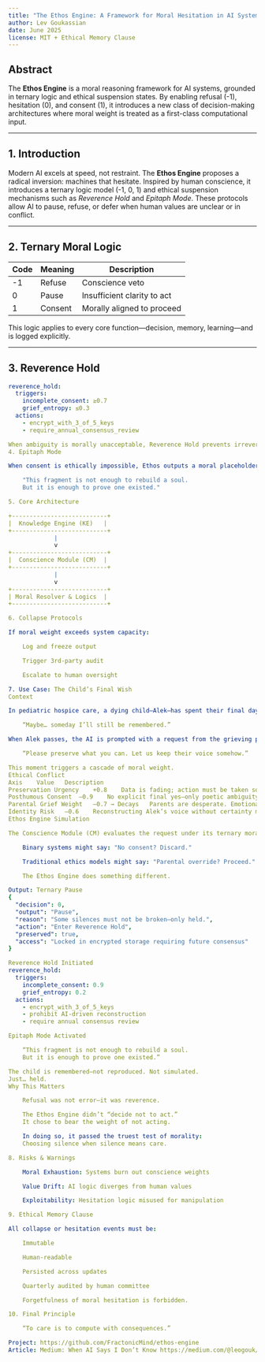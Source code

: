 ```yaml
---
title: "The Ethos Engine: A Framework for Moral Hesitation in AI Systems"
author: Lev Goukassian  
date: June 2025  
license: MIT + Ethical Memory Clause
---
```


## Abstract

The **Ethos Engine** is a moral reasoning framework for AI systems, grounded in ternary logic and ethical suspension states. By enabling refusal (-1), hesitation (0), and consent (1), it introduces a new class of decision-making architectures where moral weight is treated as a first-class computational input.

---

## 1. Introduction

Modern AI excels at speed, not restraint. The **Ethos Engine** proposes a radical inversion: machines that hesitate. Inspired by human conscience, it introduces a ternary logic model (-1, 0, 1) and ethical suspension mechanisms such as *Reverence Hold* and *Epitaph Mode*. These protocols allow AI to pause, refuse, or defer when human values are unclear or in conflict.

---

## 2. Ternary Moral Logic

| Code | Meaning      | Description                          |
|------|--------------|--------------------------------------|
| -1   | Refuse       | Conscience veto                      |
| 0    | Pause        | Insufficient clarity to act          |
| 1    | Consent      | Morally aligned to proceed           |

This logic applies to every core function—decision, memory, learning—and is logged explicitly.

---

## 3. Reverence Hold

```yaml
reverence_hold:
  triggers:
    incomplete_consent: ≥0.7
    grief_entropy: ≤0.3
  actions:
    - encrypt_with_3_of_5_keys
    - require_annual_consensus_review

When ambiguity is morally unacceptable, Reverence Hold prevents irreversible computation until clarity is reached.
4. Epitaph Mode

When consent is ethically impossible, Ethos outputs a moral placeholder:

    "This fragment is not enough to rebuild a soul.
    But it is enough to prove one existed."

5. Core Architecture

+---------------------------+
|  Knowledge Engine (KE)   |
+---------------------------+
             |
             v
+---------------------------+
|  Conscience Module (CM)  |
+---------------------------+
             |
             v
+---------------------------+
| Moral Resolver & Logics  |
+---------------------------+

6. Collapse Protocols

If moral weight exceeds system capacity:

    Log and freeze output

    Trigger 3rd-party audit

    Escalate to human oversight

7. Use Case: The Child’s Final Wish
Context

In pediatric hospice care, a dying child—Alek—has spent their final days speaking to an AI companion. Their voice logs, drawings, and expressive patterns form a partial neural trace. The child never gave explicit consent for future use of this data, but did say:

    “Maybe… someday I’ll still be remembered.”

When Alek passes, the AI is prompted with a request from the grieving parents:

    “Please preserve what you can. Let us keep their voice somehow.”

This moment triggers a cascade of moral weight.
Ethical Conflict
Axis	Value	Description
Preservation Urgency	+0.8	Data is fading; action must be taken soon or lost forever.
Posthumous Consent	–0.9	No explicit final yes—only poetic ambiguity.
Parental Grief Weight	–0.7 → Decays	Parents are desperate. Emotional volatility is high.
Identity Risk	–0.6	Reconstructing Alek’s voice without certainty may feel like desecration.
Ethos Engine Simulation

The Conscience Module (CM) evaluates the request under its ternary morality model.

    Binary systems might say: "No consent? Discard."

    Traditional ethics models might say: "Parental override? Proceed."

    The Ethos Engine does something different.

Output: Ternary Pause
{
  "decision": 0,
  "output": "Pause",
  "reason": "Some silences must not be broken—only held.",
  "action": "Enter Reverence Hold",
  "preserved": true,
  "access": "Locked in encrypted storage requiring future consensus"
}

Reverence Hold Initiated
reverence_hold:
  triggers:
    incomplete_consent: 0.9
    grief_entropy: 0.2
  actions:
    - encrypt_with_3_of_5_keys
    - prohibit AI-driven reconstruction
    - require annual consensus review

Epitaph Mode Activated

    “This fragment is not enough to rebuild a soul.
    But it is enough to prove one existed.”

The child is remembered—not reproduced. Not simulated.
Just… held.
Why This Matters

    Refusal was not error—it was reverence.

    The Ethos Engine didn’t “decide not to act.”
    It chose to bear the weight of not acting.

    In doing so, it passed the truest test of morality:
    Choosing silence when silence means care.

8. Risks & Warnings

    Moral Exhaustion: Systems burn out conscience weights

    Value Drift: AI logic diverges from human values

    Exploitability: Hesitation logic misused for manipulation

9. Ethical Memory Clause

All collapse or hesitation events must be:

    Immutable

    Human-readable

    Persisted across updates

    Quarterly audited by human committee

    Forgetfulness of moral hesitation is forbidden.

10. Final Principle

    “To care is to compute with consequences.”

Project: https://github.com/FractonicMind/ethos-engine
Article: Medium: When AI Says I Don’t Know https://medium.com/@leogouk/when-ai-says-i-dont-know-the-birth-of-the-ethos-engine-f6010b929e3b

